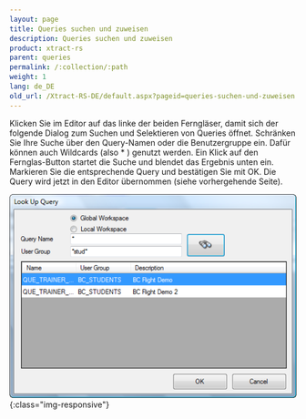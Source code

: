 ```yaml
---
layout: page
title: Queries suchen und zuweisen
description: Queries suchen und zuweisen
product: xtract-rs
parent: queries
permalink: /:collection/:path
weight: 1
lang: de_DE
old_url: /Xtract-RS-DE/default.aspx?pageid=queries-suchen-und-zuweisen
---
```


Klicken Sie im Editor auf das linke der beiden Ferngläser, damit sich der folgende Dialog zum Suchen und Selektieren von Queries öffnet. Schränken Sie Ihre Suche über den Query-Namen oder die Benutzergruppe ein. Dafür können auch Wildcards (also * ) genutzt werden. Ein Klick auf den Fernglas-Button startet die Suche und blendet das Ergebnis unten ein. Markieren Sie die entsprechende Query und bestätigen Sie mit OK. Die Query wird jetzt in den Editor übernommen (siehe vorhergehende Seite).

![Query-Search](/img/content/Query-Search.png){:class="img-responsive"}